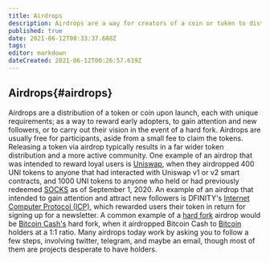 ```yaml
---
title: Airdrops
description: Airdrops are a way for creators of a coin or token to distribute those coins or tokens at launch.
published: true
date: 2021-06-12T00:33:37.688Z
tags:
editor: markdown
dateCreated: 2021-06-12T00:26:57.619Z
---
```


## Airdrops{#airdrops}

Airdrops are a distribution of a token or coin upon launch, each with unique requirements; as a way to reward early adopters, to gain attention and new followers, or to carry out their vision in the event of a hard fork. Airdrops are usually free for participants, aside from a small fee to claim the tokens. Releasing a token via airdrop typically results in a far wider token distribution and a more active community. One example of an airdrop that was intended to reward loyal users is [Uniswap](https://info.uniswap.org), when they airdropped 400 UNI tokens to anyone that had interacted with Uniswap v1 or v2 smart contracts, and 1000 UNI tokens to anyone who held or had previously redeemed [SOCKS](https://unisocks.exchange/) as of September 1, 2020. An example of an airdrop that intended to gain attention and attract new followers is DFINITY's [Internet Computer Protocol (ICP)](https://dfinity.org/), which rewarded users their token in return for signing up for a newsletter. A common example of a [hard fork](/en/glossary/forks/#hard-forks) airdrop would be [Bitcoin Cash's](/en/bitcoincash) hard fork, when it airdropped Bitcoin Cash to [Bitcoin](/en/bitcoin) holders at a 1:1 ratio. Many airdrops today work by asking you to follow a few steps, involving twitter, telegram, and maybe an email, though most of them are projects desperate to have holders.